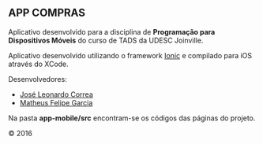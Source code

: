 ## APP COMPRAS

Aplicativo desenvolvido para a disciplina de **Programação para Dispositivos Móveis** do curso de TADS da UDESC Joinville.

Aplicativo desenvolvido utilizando o framework [Ionic](https://ionicframework.com/) e compilado para iOS através do XCode.

Desenvolvedores:
* [José Leonardo Correa](https://github.com/jzcorrea)
* [Matheus Felipe Garcia](https://github.com/MatheusGarcia)

Na pasta **app-mobile/src** encontram-se os códigos das páginas do projeto.

&copy; 2016
